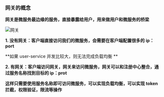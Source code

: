 ### 网关的概念



**网关是微服务最边缘的服务，直接暴露给用户，用来做用户和微服务的桥梁**

![网关](E:\笔记整理\动力节点SpringCloud\图解\网关.png)



**1. 没有网关：客户端直接访问我们的微服务，会需要在客户端配置很多的 ip：port**

**如果 user-service 并发比较大，则无法完成负载均衡 **



**2. 有网关：客户端访问网关，网关来访问微服务，网关可以和注册中心整合，通过服务名称找到目标的 ip：prot**

**这样只需要使用服务名称即可访问微服务，可以实现负载均衡，可以实现 token 拦截，权限验证，限流等操作**

